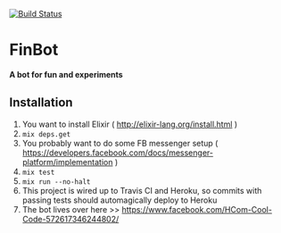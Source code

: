[![Build Status](https://travis-ci.org/HcomCoolCode/CoolCodeBot.svg?branch=master)](https://travis-ci.org/HcomCoolCode/CoolCodeBot)

# FinBot

**A bot for fun and experiments**

## Installation

1. You want to install Elixir ( http://elixir-lang.org/install.html )
2. `mix deps.get`
3. You probably want to do some FB messenger setup ( https://developers.facebook.com/docs/messenger-platform/implementation )
4. `mix test`
5. `mix run --no-halt`
6. This project is wired up to Travis CI and Heroku, so commits with passing tests should automagically deploy to Heroku
7. The bot lives over here >> https://www.facebook.com/HCom-Cool-Code-572617346244802/
